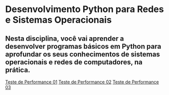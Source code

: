 # Desenvolvimento Python para Redes e Sistemas Operacionais

## Nesta disciplina, você vai aprender a desenvolver programas básicos em Python para aprofundar os seus conhecimentos de sistemas operacionais e redes de computadores, na prática.


[Teste de Performance 01](https://github.com/franciscocamellon/Francisco_Camello_DR2_AT/questao_01.py)
[Teste de Performance 02](https://github.com/franciscocamellon/Francisco_Camello_DR2_AT/questao_01.py)
[Teste de Performance 03](https://github.com/franciscocamellon/Francisco_Camello_DR2_AT/questao_01.py)

